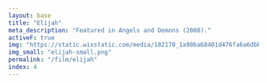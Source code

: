 ```yaml
---
layout: base
title: "Elijah"
meta_description: "Featured in Angels and Demons (2008)."
activeF: true
img: "https://static.wixstatic.com/media/182170_1a90ba68401d476fa6a6dbb5d0071c47~mv2.jpg"
img_small: "elijah-small.png"
permalink: "/film/elijah"
index: 4
---
```

